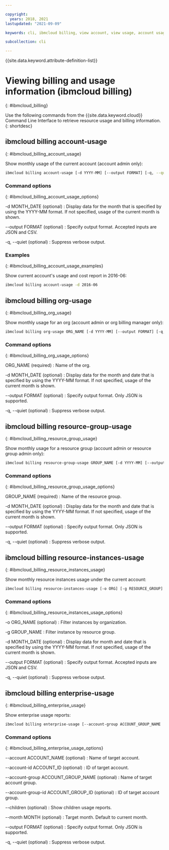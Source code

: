 ```yaml
---

copyright:
  years: 2018, 2021
lastupdated: "2021-09-09"

keywords: cli, ibmcloud billing, view account, view usage, account usage, resource groups, resources, org-usage

subcollection: cli

---
```


{{site.data.keyword.attribute-definition-list}}

# Viewing billing and usage information (ibmcloud billing)
{: #ibmcloud_billing}

Use the following commands from the {{site.data.keyword.cloud}} Command Line Interface to retrieve resource usage and billing information.
{: shortdesc}
 
## ibmcloud billing account-usage
{: #ibmcloud_billing_account_usage}

Show monthly usage of the current account (account admin only):
```bash
ibmcloud billing account-usage [-d YYYY-MM] [--output FORMAT] [-q, --quiet]
```

### Command options
{: #ibmcloud_billing_account_usage_options}

-d MONTH_DATE (optional)
:   Display data for the month that is specified by using the YYYY-MM format. If not specified, usage of the current month is shown.

--output FORMAT (optional)
:   Specify output format. Accepted inputs are JSON and CSV.

-q, --quiet (optional)
:   Suppress verbose output.

### Examples
{: #ibmcloud_billing_account_usage_examples}

Show current account's usage and cost report in 2016-06:
```bash
ibmcloud billing account-usage -d 2016-06
```

## ibmcloud billing org-usage
{: #ibmcloud_billing_org_usage}

Show monthly usage for an org (account admin or org billing manager only):
```bash
ibmcloud billing org-usage ORG_NAME [-d YYYY-MM] [--output FORMAT] [-q, --quiet]
```

### Command options
{: #ibmcloud_billing_org_usage_options}

ORG_NAME (required)
:   Name of the org.

-d MONTH_DATE (optional)
:   Display data for the month and date that is specified by using the YYYY-MM format. If not specified, usage of the current month is shown.

--output FORMAT (optional)
:   Specify output format. Only JSON is supported.</dd>

-q, --quiet (optional)
:   Suppress verbose output.

## ibmcloud billing resource-group-usage
{: #ibmcloud_billing_resource_group_usage}

Show monthly usage for a resource group (account admin or resource group admin only):
```bash
ibmcloud billing resource-group-usage GROUP_NAME [-d YYYY-MM] [--output FORMAT] [-q, --quiet]
```

### Command options
{: #ibmcloud_billing_resource_group_usage_options}

GROUP_NAME (required)
:    Name of the resource group.

-d MONTH_DATE (optional)
:   Display data for the month and date that is specified by using the YYYY-MM format. If not specified, usage of the current month is shown.

--output FORMAT (optional)
:   Specify output format. Only JSON is supported.

-q, --quiet (optional)
:   Suppress verbose output.

## ibmcloud billing resource-instances-usage
{: #ibmcloud_billing_resource_instances_usage}

Show monthly resource instances usage under the current account:
```bash
ibmcloud billing resource-instances-usage [-o ORG] [-g RESOURCE_GROUP] [-d YYYY-MM] [--output FORMAT] [-q, --quiet]
```

### Command options
{: #ibmcloud_billing_resource_instances_usage_options}

-o ORG_NAME (optional)
:   Filter instances by organization.

-g GROUP_NAME
:   Filter instance by resource group.

-d MONTH_DATE (optional)
:   Display data for month and date that is specified by using the YYYY-MM format. If not specified, usage of the current month is shown.

--output FORMAT (optional)
:   Specify output format. Accepted inputs are JSON and CSV.

-q, --quiet (optional)
:   Suppress verbose output.

## ibmcloud billing enterprise-usage
{: #ibmcloud_billing_enterprise_usage}

Show enterprise usage reports:
```bash
ibmcloud billing enterprise-usage [--account-group ACCOUNT_GROUP_NAME | --account-group-id ACCOUNT_GROUP_ID | --account ACCOUNT_NAME | --account-id ACCOUNT_ID] [--month MONTH] [--children] [--output FORMAT] [-q, --quiet]
```

### Command options
{: #ibmcloud_billing_enterprise_usage_options}

--account ACCOUNT_NAME (optional)
:   Name of target account.

--account-id ACCOUNT_ID (optional)
:   ID of target account.

--account-group ACCOUNT_GROUP_NAME (optional)
:   Name of target account group.

--account-group-id ACCOUNT_GROUP_ID (optional)
:   ID of target account group.

--children (optional)
:   Show children usage reports.

--month MONTH (optional)
:   Target month. Default to current month.

--output FORMAT (optional)
:   Specify output format. Only JSON is supported.

-q, --quiet (optional)
:   Suppress verbose output.
